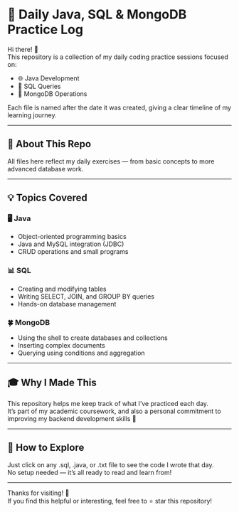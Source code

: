 # 🌸 Daily Java, SQL & MongoDB Practice Log

Hi there! 👋  
This repository is a collection of my daily coding practice sessions focused on:

- 🌐 Java Development  
- 🧾 SQL Queries  
- 🍃 MongoDB Operations  

Each file is named after the date it was created, giving a clear timeline of my learning journey.

---

## 📁 About This Repo

All files here reflect my daily exercises — from basic concepts to more advanced database work.


---

## 💡 Topics Covered

### 🖥 Java
- Object-oriented programming basics
- Java and MySQL integration (JDBC)
- CRUD operations and small programs

### 📊 SQL
- Creating and modifying tables
- Writing SELECT, JOIN, and GROUP BY queries
- Hands-on database management

### 🍀 MongoDB
- Using the shell to create databases and collections
- Inserting complex documents
- Querying using conditions and aggregation

---

## 🎓 Why I Made This

This repository helps me keep track of what I’ve practiced each day.  
It’s part of my academic coursework, and also a personal commitment to improving my backend development skills 💪

---

## 🚀 How to Explore

Just click on any .sql, .java, or .txt file to see the code I wrote that day.  
No setup needed — it’s all ready to read and learn from!

---

Thanks for visiting! 💖  
If you find this helpful or interesting, feel free to ⭐ star this repository!
